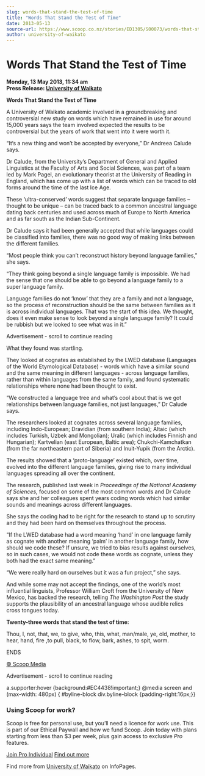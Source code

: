 ```yaml
---
slug: words-that-stand-the-test-of-time
title: "Words That Stand the Test of Time"
date: 2013-05-13
source-url: https://www.scoop.co.nz/stories/ED1305/S00073/words-that-stand-the-test-of-time.htm
author: university-of-waikato
---
```

Words That Stand the Test of Time
=================================

**Monday, 13 May 2013, 11:34 am**  
**Press Release: [University of Waikato](https://info.scoop.co.nz/University_of_Waikato)**

**Words That Stand the Test of Time**

A University of Waikato academic involved in a groundbreaking and controversial new study on words which have remained in use for around 15,000 years says the team involved expected the results to be controversial but the years of work that went into it were worth it.

“It‘s a new thing and won’t be accepted by everyone,” Dr Andreea Calude says.

Dr Calude, from the University’s Department of General and Applied Linguistics at the Faculty of Arts and Social Sciences, was part of a team led by Mark Pagel, an evolutionary theorist at the University of Reading in England, which has come up with a list of words which can be traced to old forms around the time of the last Ice Age.

These ‘ultra-conserved’ words suggest that separate language families – thought to be unique – can be traced back to a common ancestral language dating back centuries and used across much of Europe to North America and as far south as the Indian Sub-Continent.

Dr Calude says it had been generally accepted that while languages could be classified into families, there was no good way of making links between the different families.

“Most people think you can’t reconstruct history beyond language families,” she says.

“They think going beyond a single language family is impossible. We had the sense that one should be able to go beyond a language family to a super language family.

Language families do not ‘know’ that they are a family and not a language, so the process of reconstruction should be the same between families as it is across individual languages. That was the start of this idea. We thought, does it even make sense to look beyond a single language family? It could be rubbish but we looked to see what was in it.”

Advertisement - scroll to continue reading





What they found was startling.

They looked at cognates as established by the LWED database (Languages of the World Etymological Database) - words which have a similar sound and the same meaning in different languages - across language families, rather than within languages from the same family, and found systematic relationships where none had been thought to exist.

“We constructed a language tree and what’s cool about that is we got relationships between language families, not just languages,” Dr Calude says.

The researchers looked at cognates across several language families, including Indo-European; Dravidian (from southern India); Altaic (which includes Turkish, Uzbek and Mongolian); Uralic (which includes Finnish and Hungarian); Kartvelian (east European, Baltic area); Chukchi-Kamchatkan (from the far northeastern part of Siberia) and Inuit-Yupik (from the Arctic).

The results showed that a ‘proto-language’ existed which, over time, evolved into the different language families, giving rise to many individual languages spreading all over the continent.

The research, published last week in _Proceedings of the National Academy of Sciences,_ focused on some of the most common words and Dr Calude says she and her colleagues spent years coding words which had similar sounds and meanings across different languages.

She says the coding had to be right for the research to stand up to scrutiny and they had been hard on themselves throughout the process.

“If the LWED database had a word meaning ‘hand’ in one language family as cognate with another meaning ‘palm’ in another language family, how should we code these? If unsure, we tried to bias results against ourselves, so in such cases, we would not code these words as cognate, unless they both had the exact same meaning.”

“We were really hard on ourselves but it was a fun project,” she says.

And while some may not accept the findings, one of the world’s most influential linguists, Professor William Croft from the University of New Mexico, has backed the research, telling _The Washington Post_ the study supports the plausibility of an ancestral language whose audible relics cross tongues today.

**Twenty-three words that stand the test of time:**

Thou, I, not, that, we, to give, who, this, what, man/male, ye, old, mother, to hear, hand, fire ,to pull, black, to flow, bark, ashes, to spit, worm.

ENDS

[© Scoop Media](http://www.scoop.co.nz/about/terms.html)  

Advertisement - scroll to continue reading



a.supporter:hover {background:#EC4438!important;} @media screen and (max-width: 480px) { #byline-block div.byline-block {padding-right:16px;}}

### Using Scoop for work?

Scoop is free for personal use, but you’ll need a licence for work use. This is part of our Ethical Paywall and how we fund Scoop. Join today with plans starting from less than $3 per week, plus gain access to exclusive _Pro_ features.  
  
[Join Pro Individual](https://pro.scoop.co.nz/Individual/?from=ProIn24) [Find out more](https://pro.scoop.co.nz/using-scoop-for-work/?from=ProIn24)

Find more from [University of Waikato](https://info.scoop.co.nz/University_of_Waikato) on InfoPages.